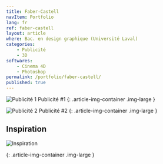 ```yaml
---
title: Faber-Castell
navItem: Portfolio
lang: fr
ref: faber-castell
layout: article
where: Bac. en design graphique (Université Laval)
categories:
    - Publicité
    - 3D
softwares:
    - Cinema 4D
    - Photoshop
permalink: /portfolio/faber-castell/
published: true
---
```


![Publicité 1](/assets/images/work/faber-castell/article/fabercastell.jpg)
<span class="article-img-description">Publicité #1</span>
{: .article-img-container .img-large }


![Publicité 2](/assets/images/work/faber-castell/article/fabercastell2.jpg)
<span class="article-img-description">Publicité #2</span>
{: .article-img-container .img-large }

<section markdown="1">

## Inspiration

</section>

![Inspiration](/assets/images/work/faber-castell/article/inspi.jpg)
<!-- <span class="article-img-description">Publicité #1</span> -->
{: .article-img-container .img-large }
